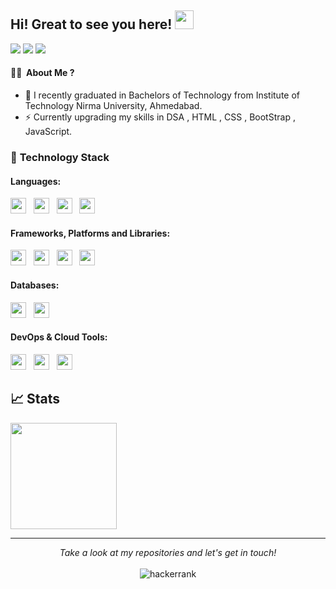 <!--
**utsavipatil/utsavipatil** is a ✨ _special_ ✨ repository because its `README.md` (this file) appears on your GitHub profile.

Here are some ideas to get you started:

- 🔭 I’m currently working on ...
- 🌱 I’m currently learning ...
- 👯 I’m looking to collaborate on ...
- 🤔 I’m looking for help with ...
- 💬 Ask me about ...
- 📫 How to reach me: ...
- 😄 Pronouns: ...
- ⚡ Fun fact: ...
-->
## Hi! Great to see you here! <img src="https://raw.githubusercontent.com/aemmadi/aemmadi/master/wave.gif" width="30px" height="30px">

<!-- <a href="https://twitter.com/intent/follow?screen_name=anurag_gupta23"><img src="https://img.shields.io/badge/anurag_gupta23-%231DA1F2.svg?style=for-the-badge&logo=Twitter&logoColor=white"></a> -->
<a href="https://www.linkedin.com/in/utsavi-patil-5920931a0/"><img src="https://img.shields.io/badge/linkedin-%230077B5.svg?style=for-the-badge&logo=linkedin&logoColor=white"></a>
<a href="mailto:utsavirpatil2000@gmail.com"><img src="https://img.shields.io/badge/Gmail-D14836?style=for-the-badge&logo=gmail&logoColor=white"></a>
<a href="https://drive.google.com/file/d/1B-oSTcw6yFgknWw0jvivlfMGNVpnIDZ_/view?usp=sharing"><img src="https://img.shields.io/badge/Resume-%23000000.svg?style=for-the-badge&logo=firefox&logoColor=#FF7139"/></a>
<!-- <a href="https://anuraggupta.hashnode.dev/"><img src="https://img.shields.io/badge/Hashnode-12100E?style=for-the-badge&logo=hashnode&logoColor=white" /></a>
<a href="https://dev.to/anurag5086"><img src="https://img.shields.io/badge/dev.to-0A0A0A?style=for-the-badge&logo=dev.to&logoColor=white" /></a> -->
<!-- ![Profile Views](https://komarev.com/ghpvc/?username=Anurag5086&style=flat-square) -->



#### :tipping_hand_woman:&nbsp; About Me ?

- 🏫 I recently graduated in Bachelors of Technology from Institute of Technology Nirma University, Ahmedabad.
- ⚡️ Currently upgrading my skills in DSA , HTML , CSS , BootStrap , JavaScript.
<!-- - ⚡️ Currently working as Software Engineering Intern at [Github](https://github.com/github) and MLH Fellow (Software Engineering Fellow) at [Solana](https://github.com/solana-labs)
- 🔭 Worked with multiple organizations like ([Progarten](https://progarten.in/), [Codedigger](https://github.com/Code-dig-ger), [myPassID](https://github.com/mypass-id) , [CodeTrophs](https://github.com/CodeTrophs), [Uptone](https://www.linkedin.com/company/uptone/) & [Kootlabs](https://www.linkedin.com/company/kootlabs/))
- ♥️ I love to contribute to open-source products. -->


### 🔭 **Technology Stack**

#### **Languages**:


<!-- <img height=25 src="https://img.shields.io/badge/typescript-%23007ACC.svg?style=for-the-badge&logo=typescript&logoColor=white">&nbsp;&nbsp; -->
<!-- <img height=25 src="https://img.shields.io/badge/c++-%2300599C.svg?style=for-the-badge&logo=c%2B%2B&logoColor=white">&nbsp;&nbsp; -->
<img height=25 src="https://img.shields.io/badge/Java-ED8B00?style=for-the-badge&logo=java&logoColor=white">&nbsp;&nbsp;
<img height=25 src="https://img.shields.io/badge/css3-%231572B6.svg?style=for-the-badge&logo=css3&logoColor=white">&nbsp;&nbsp;
<img height=25 src="https://img.shields.io/badge/html5-%23E34F26.svg?style=for-the-badge&logo=html5&logoColor=white">&nbsp;&nbsp;
<img height=25 src="https://img.shields.io/badge/javascript-%23323330.svg?style=for-the-badge&logo=javascript&logoColor=%23F7DF1E">&nbsp;&nbsp;
<!-- <img height=25 src="https://img.shields.io/badge/rust-%23E34F26.svg?style=for-the-badge&logo=rust&logoColor=white">&nbsp;&nbsp; -->


#### **Frameworks, Platforms and Libraries**:

<img height=25 src="https://img.shields.io/badge/node.js-6DA55F?style=for-the-badge&logo=node.js&logoColor=white">&nbsp;&nbsp;
<img height=25 src="https://img.shields.io/badge/bootstrap-%23404d59.svg?style=for-the-badge&logo=bootstrap&logoColor=%2361DAFB">&nbsp;&nbsp;
<img height=25 src="https://img.shields.io/badge/react-%2320232a.svg?style=for-the-badge&logo=react&logoColor=%2361DAFB">&nbsp;&nbsp;
<img height=25 src="https://img.shields.io/badge/express.js-%23404d59.svg?style=for-the-badge&logo=express&logoColor=%2361DAFB">&nbsp;&nbsp;
<!-- <img height=25 src="https://img.shields.io/badge/tailwindcss-%23404d59.svg?style=for-the-badge&logo=tailwindcss&logoColor=%2361DAFB">&nbsp;&nbsp;
<img height=25 src="https://img.shields.io/badge/sass-%23404d59.svg?style=for-the-badge&logo=sass&logoColor=%2361DAFB">&nbsp;&nbsp; -->
<!-- <img height=25 src="https://img.shields.io/badge/next.js-%23E0234E.svg?style=for-the-badge&logo=next.js&logoColor=white">&nbsp;&nbsp;
<img height=25 src="https://img.shields.io/badge/tide-%23E0234E.svg?style=for-the-badge&logo=tide&logoColor=white">&nbsp;&nbsp; -->

#### **Databases**:

<img height=25 src="https://img.shields.io/badge/MongoDB-%234ea94b.svg?style=for-the-badge&logo=mongodb&logoColor=white">&nbsp;&nbsp;
<img height=25 src="https://img.shields.io/badge/mysql-%23316192.svg?style=for-the-badge&logo=mysql&logoColor=white">&nbsp;&nbsp;
<!-- <img height=25 src="https://img.shields.io/badge/postgres-%23316192.svg?style=for-the-badge&logo=postgresql&logoColor=white">&nbsp;&nbsp; -->

#### **DevOps & Cloud Tools**:

<img height=25 src="https://img.shields.io/badge/git-%23F05033.svg?style=for-the-badge&logo=git&logoColor=white">&nbsp;&nbsp;
<img height=25 src="https://img.shields.io/badge/heroku-%23430098.svg?style=for-the-badge&logo=heroku&logoColor=white">&nbsp;&nbsp;
<img height=25 src="https://img.shields.io/badge/netlify-%23000000.svg?style=for-the-badge&logo=netlify&logoColor=#00C7B7">&nbsp;&nbsp;
<!-- img height=25 src="https://img.shields.io/badge/docker-%230db7ed.svg?style=for-the-badge&logo=docker&logoColor=white">&nbsp;&nbsp;
<img height=25 src="https://img.shields.io/badge/CIRCLECI-%23161616.svg?style=for-the-badge&logo=circleci&logoColor=white">&nbsp;&nbsp; -->
<!-- <img height=25 src="https://img.shields.io/badge/DigitalOcean-%230167ff.svg?style=for-the-badge&logo=digitalOcean&logoColor=white">&nbsp;&nbsp; -->

## 📈 Stats
<p align="left">
<a href="https://github.com/utsavipatil">
<!--   <img height="170em" src="https://github-readme-stats-eight-theta.vercel.app/api?username=utsavipatil&show_icons=true&theme=algolia&include_all_commits=true&count_private=true"/> -->
  <img height="170em" src="https://github-readme-stats-eight-theta.vercel.app/api/top-langs/?username=utsavipatil&layout=compact&langs_count=8&theme=algolia"/>
</a>
</p>

<hr>

<p align="center">
    <i>Take a look at my repositories and let's get in touch!</i><br><br>
   <img alt="hackerrank" title="hackerrank" src="https://img.shields.io/badge/Thank-You-ff69b4.svg"/>
</p>
